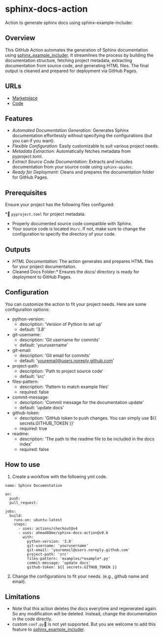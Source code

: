 # sphinx-docs-action
Action to generate sphinx docs using sphinx-example-includer.


## Overview
This GitHub Action automates the generation of Sphinx documentation using [sphinx_example_includer](https://github.com/ahmad88me/sphinx_example_includer). It streamlines the process by building the documentation structure, fetching project metadata, extracting documentation from source code, and generating HTML files. The final output is cleaned and prepared for deployment via GitHub Pages.


## URLs
- [Marketplace](https://github.com/marketplace/actions/sphinx-docs)
- [Code](https://github.com/ahmad88me/sphinx-docs-action)


## Features
*  *Automated Documentation Generation:* Generates Sphinx documentation effortlessly without specifying the configurations (but you can if you want).
* *Flexible Configuration:* Easily customizable to suit various project needs.
* *Metadata Extraction:* Automatically fetches metadata from pyproject.toml.
* *Extract Source Code Documentation:* Extracts and includes documentation from your source code using `sphinx-apidoc`.
* *Ready for Deployment:* Cleans and prepares the documentation folder for GitHub Pages.


## Prerequisites
Ensure your project has the following files configured:

* `pyproject.toml` for project metadata.
* Properly documented source code compatible with Sphinx.
* Your source code is located in`src`. If not, make sure to change the configuration to specify the directory of your code.


## Outputs
* *HTML Documentation:* The action generates and prepares HTML files for your project documentation.
* Cleaned Docs Folder:*  Ensures the docs/ directory is ready for deployment to GitHub Pages.



## Configuration
You can customize the action to fit your project needs. Here are some configuration options:

* python-version:
    - description: 'Version of Python to set up'
    - default: '3.8'
* git-username:
    - description: 'Git username for commits'
    - default: 'yourusername'
* git-email:
    - description: 'Git email for commits'
    - default: 'youremail@users.noreply.github.com'
* project-path:
    - description: 'Path to project source code'
    - default: 'src'
* files-pattern:
    - description: 'Pattern to match example files'
    - required: false
* commit-message:
    - description: 'Commit message for the documentation update'
    - default: 'update docs'
* github-token:
    - description: 'GitHub token to push changes. You can simply use ${{ secrets.GITHUB_TOKEN }}'
    - required: true
* readme:
    - description: 'The path to the readme file to be included in the docs index'
    - required: false

## How to use
1. Create a workflow with the following yml code.
```
name: Sphinx Documentation

on:
  push:
  pull_request:

jobs:
  build:
    runs-on: ubuntu-latest
    steps:
      - uses: actions/checkout@v4
      - uses: ahmad88me/sphinx-docs-action@v0.6
        with:
          python-version: '3.8'
          git-username: 'yourusername'
          git-email: 'youremail@users.noreply.github.com'
          project-path: 'src'
          files-pattern: 'examples/*example*.py'
          commit-message: 'update docs'
          github-token: ${{ secrets.GITHUB_TOKEN }}

```
2. Change the configurations to fit your needs. (e.g., github name and email).


## Limitations
* Note that this action deletes the docs everytime and regenerated again. So any modification will be deleted. Instead, change the documentation in the code
directly.
* custom `conf.py` is not yet supported. But you are welcome to add this feature to [sphinx_example_includer](https://github.com/ahmad88me/sphinx_example_includer).


